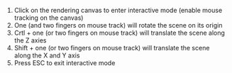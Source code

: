 1. Click on the rendering canvas to enter interactive mode (enable mouse tracking on the canvas)
2. One (and two fingers on mouse track) will rotate the scene on its origin
3. Crtl + one (or two fingers on mouse track) will translate the scene along the Z axies
4. Shift + one (or two fingers on mouse track) will translate the scene along the X and Y axis
5. Press ESC to exit interactive mode
